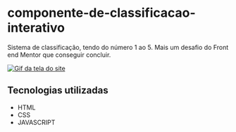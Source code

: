 # componente-de-classificacao-interativo
Sistema de classificação, tendo do número 1 ao 5. Mais um desafio do Front end Mentor que conseguir concluir. 

[<img src=".tela.gif" alt="Gif da tela do site">](https://tobiasramos.github.io/componente-de-classificacao-interativo/)

## Tecnologias utilizadas
- HTML
- CSS
- JAVASCRIPT
